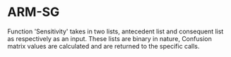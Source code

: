# ARM-SG

Function 'Sensitivity' takes in two lists, antecedent list and consequent list as respectively as an input.
These lists are binary in nature, Confusion matrix values are calculated and are returned to the specific calls.
